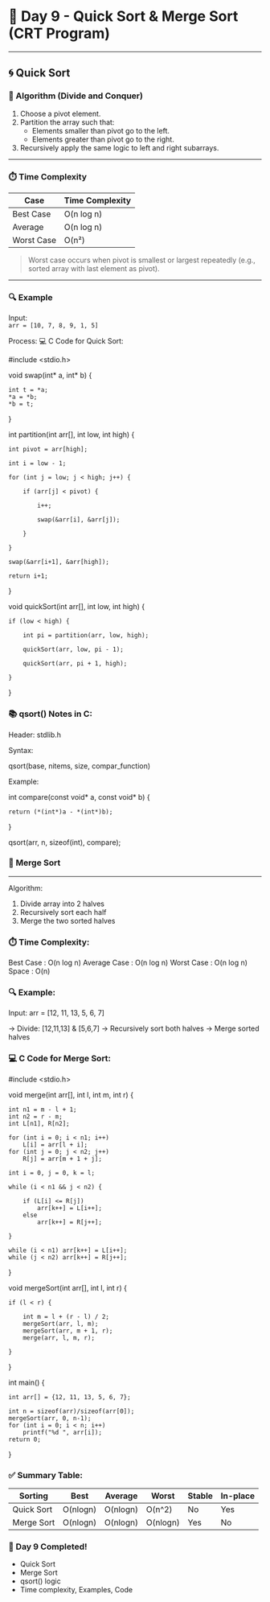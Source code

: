 # 📘 Day 9 - Quick Sort & Merge Sort (CRT Program)

---

## 🌀 Quick Sort

### 🔸 Algorithm (Divide and Conquer)

1. Choose a pivot element.
2. Partition the array such that:
   - Elements smaller than pivot go to the left.
   - Elements greater than pivot go to the right.
3. Recursively apply the same logic to left and right subarrays.

---

### ⏱️ Time Complexity

| Case       | Time Complexity |
|------------|-----------------|
| Best Case  | O(n log n)      |
| Average    | O(n log n)      |
| Worst Case | O(n²)           |

> Worst case occurs when pivot is smallest or largest repeatedly (e.g., sorted array with last element as pivot).

---

### 🔍 Example

Input:  
`arr = [10, 7, 8, 9, 1, 5]`

Process:
💻 C Code for Quick Sort:

#include <stdio.h>

void swap(int* a, int* b) {

    int t = *a;
    *a = *b;
    *b = t;
    
}

int partition(int arr[], int low, int high) {

    int pivot = arr[high];
    
    int i = low - 1;
    
    for (int j = low; j < high; j++) {
    
        if (arr[j] < pivot) {
        
            i++;
            
            swap(&arr[i], &arr[j]);
            
        }
        
    }
    
    swap(&arr[i+1], &arr[high]);
    
    return i+1;
    
}

void quickSort(int arr[], int low, int high) {


    if (low < high) {
    
        int pi = partition(arr, low, high);
        
        quickSort(arr, low, pi - 1);
        
        quickSort(arr, pi + 1, high);
        
    }
    
}

### 📚 qsort() Notes in C:

Header: stdlib.h

Syntax:

qsort(base, nitems, size, compar_function)

Example:

int compare(const void* a, const void* b) {

    return (*(int*)a - *(int*)b);
    
}

qsort(arr, n, sizeof(int), compare);

### 🧩 Merge Sort
--------------

Algorithm:

1. Divide array into 2 halves
2. Recursively sort each half
3. Merge the two sorted halves

### ⏱️ Time Complexity:

Best Case    : O(n log n)
Average Case : O(n log n)
Worst Case   : O(n log n)
Space        : O(n)

### 🔍 Example:

Input: arr = [12, 11, 13, 5, 6, 7]

→ Divide: [12,11,13] & [5,6,7]
→ Recursively sort both halves
→ Merge sorted halves

### 💻 C Code for Merge Sort:


#include <stdio.h>

void merge(int arr[], int l, int m, int r) {

    int n1 = m - l + 1;
    int n2 = r - m;
    int L[n1], R[n2];

    for (int i = 0; i < n1; i++)
        L[i] = arr[l + i];
    for (int j = 0; j < n2; j++)
        R[j] = arr[m + 1 + j];

    int i = 0, j = 0, k = l;

    while (i < n1 && j < n2) {
    
        if (L[i] <= R[j])
            arr[k++] = L[i++];
        else
            arr[k++] = R[j++];
            
    }

    while (i < n1) arr[k++] = L[i++];
    while (j < n2) arr[k++] = R[j++];
}

void mergeSort(int arr[], int l, int r) {

    if (l < r) {
    
        int m = l + (r - l) / 2;
        mergeSort(arr, l, m);
        mergeSort(arr, m + 1, r);
        merge(arr, l, m, r);
        
    }
    
}

int main() {

    int arr[] = {12, 11, 13, 5, 6, 7};
    
    int n = sizeof(arr)/sizeof(arr[0]);
    mergeSort(arr, 0, n-1);
    for (int i = 0; i < n; i++)
        printf("%d ", arr[i]);
    return 0;
}
### ✅ Summary Table:

| Sorting     | Best    | Average | Worst    | Stable | In-place |
|-------------|---------|---------|----------|--------|----------|
| Quick Sort  | O(nlogn)| O(nlogn)| O(n^2)   |   No   |   Yes    |
| Merge Sort  | O(nlogn)| O(nlogn)| O(nlogn) |  Yes   |   No     |

### 📅 Day 9 Completed!
- Quick Sort
- Merge Sort
- qsort() logic
- Time complexity, Examples, Code









